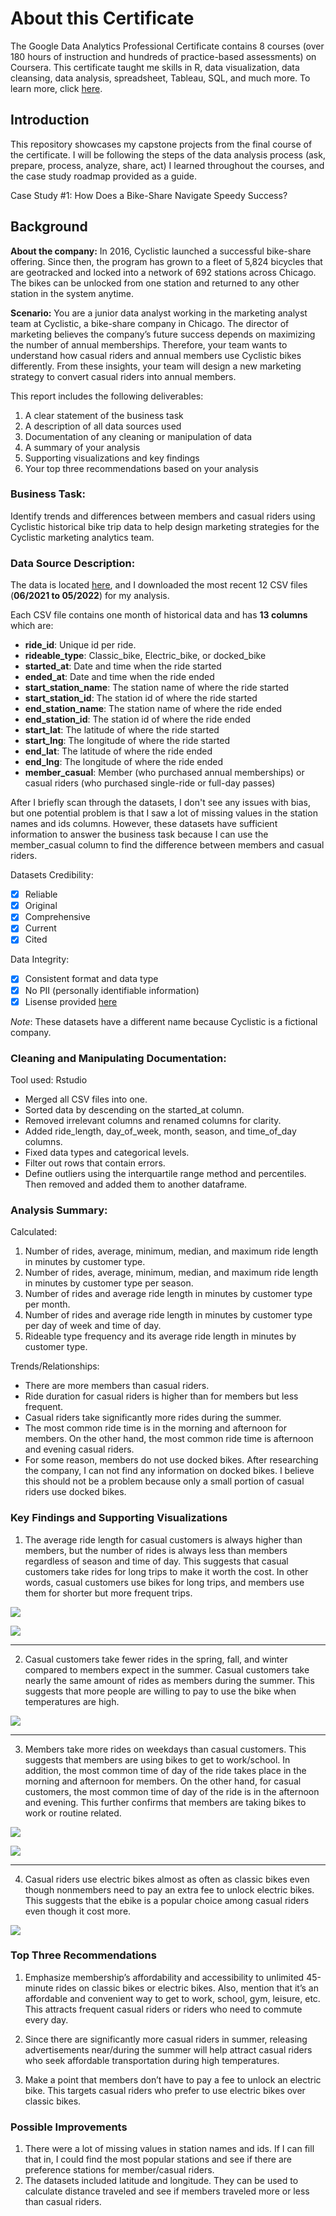 # About this Certificate

The Google Data Analytics Professional Certificate contains 8 courses (over 180 hours of instruction and hundreds of practice-based assessments) on Coursera. This certificate taught me skills in R, data visualization, data cleansing, data analysis, spreadsheet, Tableau, SQL, and much more. To learn more, click [here](https://www.coursera.org/professional-certificates/google-data-analytics#about).

## Introduction

This repository showcases my capstone projects from the final course of the certificate. I will be following the steps of the data analysis process (ask, prepare, process, analyze, share, act) I learned throughout the courses, and the case study roadmap provided as a guide.

Case Study \#1: How Does a Bike-Share Navigate Speedy Success?

## Background

**About the company:**
In 2016, Cyclistic launched a successful bike-share offering. Since then, the program has grown to a fleet of 5,824 bicycles that are geotracked and locked into a network of 692 stations across Chicago. The bikes can be unlocked from one station and returned to any other station in the system anytime.

**Scenario:**
You are a junior data analyst working in the marketing analyst team at Cyclistic, a bike-share company in Chicago. The director of marketing believes the company’s future success depends on maximizing the number of annual memberships. Therefore, your team wants to understand how casual riders and annual members use Cyclistic bikes differently. From these insights, your team will design a new marketing strategy to convert casual riders into annual members.

This report includes the following deliverables:

1.  A clear statement of the business task
2.  A description of all data sources used
3.  Documentation of any cleaning or manipulation of data
4.  A summary of your analysis
5.  Supporting visualizations and key findings
6.  Your top three recommendations based on your analysis

### Business Task:

Identify trends and differences between members and casual riders using Cyclistic historical bike trip data to help design marketing strategies for the Cyclistic marketing analytics team.

### Data Source Description:

The data is located [here](https://divvy-tripdata.s3.amazonaws.com/index.html), and I downloaded the most recent 12 CSV files (**06/2021 to 05/2022**) for my analysis. 

Each CSV file contains one month of historical data and has **13 columns** which are:

-   **ride_id**: Unique id per ride.
-   **rideable_type**: Classic_bike, Electric_bike, or docked_bike
-   **started_at**: Date and time when the ride started
-   **ended_at**: Date and time when the ride ended
-   **start_station_name**: The station name of where the ride started
-   **start_station_id**: The station id of where the ride started
-   **end_station_name**: The station name of where the ride ended
-   **end_station_id**: The station id of where the ride ended
-   **start_lat**: The latitude of where the ride started
-   **start_lng**: The longitude of where the ride started
-   **end_lat**: The latitude of where the ride ended
-   **end_lng**: The longitude of where the ride ended
-   **member_casual**: Member (who purchased annual memberships) or
    casual riders (who purchased single-ride or full-day passes)

After I briefly scan through the datasets, I don't see any issues with bias, but one potential problem is that I saw a lot of missing values in the station names and ids columns. However, these datasets have sufficient information to answer the business task because I can use the member_casual column to find the difference between members and casual riders.

Datasets Credibility: 
- [x] Reliable
- [x] Original
- [x] Comprehensive
- [x] Current
- [x] Cited 

Data Integrity:
- [x] Consistent format and data type
- [x] No PII (personally identifiable information)
- [x] Lisense provided [here](https://www.divvybikes.com/data-license-agreement)

*Note*: These datasets have a different name because Cyclistic is a fictional company.

### Cleaning and Manipulating Documentation:

Tool used: Rstudio
- Merged all CSV files into one.
- Sorted data by descending on the started_at column.
- Removed irrelevant columns and renamed columns for clarity.
- Added ride_length, day_of_week, month, season, and time_of_day columns.
- Fixed data types and categorical levels.
- Filter out rows that contain errors.
- Define outliers using the interquartile range method and percentiles. Then removed and added them to another dataframe.

### Analysis Summary:

Calculated:

1) Number of rides, average, minimum, median, and maximum ride length in minutes by customer type.
2) Number of rides, average, minimum, median, and maximum ride length in minutes by customer type per season.
3) Number of rides and average ride length in minutes by customer type per month.
4) Number of rides and average ride length in minutes by customer type per day of week and time of day.
5) Rideable type frequency and its average ride length in minutes by customer type.

Trends/Relationships:
- There are more members than casual riders.
- Ride duration for casual riders is higher than for members but less frequent.
- Casual riders take significantly more rides during the summer.
- The most common ride time is in the morning and afternoon for members. On the other hand, the most common ride time is afternoon and evening casual riders.
- For some reason, members do not use docked bikes. After researching the company, I can not find any information on docked bikes. I believe this should not be a problem because only a small portion of casual riders use docked bikes.

### Key Findings and Supporting Visualizations

1) The average ride length for casual customers is always higher than members, but the number of rides is always less than members regardless of season and time of day. This suggests that casual customers take rides for long trips to make it worth the cost. In other words, casual customers use bikes for long trips, and members use them for shorter but more frequent trips.

![](Viz/Finding_1_a.png)

![](Viz/Finding_1_b.png)

------------------------------------------------------------------------

2) Casual customers take fewer rides in the spring, fall, and winter compared to members expect in the summer. Casual customers take nearly the same amount of rides as members during the summer. This suggests that more people are willing to pay to use the bike when temperatures are high.

![](Viz/Finding_2.png)

------------------------------------------------------------------------

3) Members take more rides on weekdays than casual customers. This suggests that members are using bikes to get to work/school. In addition, the most common time of day of the ride takes place in the morning and afternoon for members. On the other hand, for casual customers, the most common time of day of the ride is in the afternoon and evening. This further confirms that members are taking bikes to work or routine related.

![](Viz/Finding_3_a.png)

![](Viz/Finding_3_b.png)

------------------------------------------------------------------------

4) Casual riders use electric bikes almost as often as classic bikes even though nonmembers need to pay an extra fee to unlock electric bikes. This suggests that the ebike is a popular choice among casual riders even though it cost more.

![](Viz/Finding_4.png)

### Top Three Recommendations

1) Emphasize membership’s affordability and accessibility to unlimited 45-minute rides on classic bikes or electric bikes. Also, mention that it’s an affordable and convenient way to get to work, school, gym, leisure, etc. This attracts frequent casual riders or riders who need to commute every day.

2) Since there are significantly more casual riders in summer, releasing advertisements near/during the summer will help attract casual riders who seek affordable transportation during high temperatures.

3) Make a point that members don’t have to pay a fee to unlock an electric bike. This targets casual riders who prefer to use electric bikes over classic bikes.

### Possible Improvements

1) There were a lot of missing values in station names and ids. If I can fill that in, I could find the most popular stations and see if there are preference stations for member/casual riders.
2) The datasets included latitude and longitude. They can be used to calculate distance traveled and see if members traveled more or less than casual riders.
